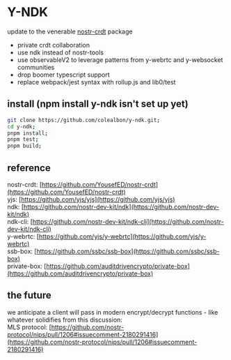 # Y-NDK

update to the venerable [nostr-crdt](https://github.com/YousefED/nostr-crdt) package

- private crdt collaboration
- use ndk instead of nostr-tools
- use observableV2 to leverage patterns from y-webrtc and y-websocket communities
- drop boomer typescript support
- replace webpack/jest syntax with rollup.js and lib0/test

## install (npm install y-ndk isn't set up yet)

```sh
git clone https://github.com/colealbon/y-ndk.git;
cd y-ndk;
pnpm install;
pnpm test;
pnpm build;
```

## reference

nostr-crdt: [https://github.com/YousefED/nostr-crdt](https://github.com/YousefED/nostr-crdt)  
yjs: [https://github.com/yjs/yjs](https://github.com/yjs/yjs)  
ndk: [https://github.com/nostr-dev-kit/ndk](https://github.com/nostr-dev-kit/ndk)  
ndk-cli: [https://github.com/nostr-dev-kit/ndk-cli](https://github.com/nostr-dev-kit/ndk-cli)  
y-webrtc: [https://github.com/yjs/y-webrtc](https://github.com/yjs/y-webrtc)  
ssb-box: [https://github.com/ssbc/ssb-box](https://github.com/ssbc/ssb-box)  
private-box: [https://github.com/auditdrivencrypto/private-box](https://github.com/auditdrivencrypto/private-box)  

## the future
we anticipate a client will pass in modern encrypt/decrypt functions - like whatever solidifies from this discussion:  
MLS protocol: [https://github.com/nostr-protocol/nips/pull/1206#issuecomment-2180291416](https://github.com/nostr-protocol/nips/pull/1206#issuecomment-2180291416)
